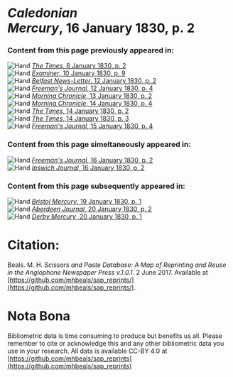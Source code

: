 # *Caledonian Mercury*, 16 January 1830, p. 2  
  
### Content from this page previously appeared in:  
![Hand](http://scissorsandpaste.net/wp-content/uploads/2017/06/smallhandpointer.png) [*The Times*, 8 January 1830, p. 2](https://mhbeals.github.io/sap_html/The-Times/The-Times-8-January-1830-p-2)  
![Hand](http://scissorsandpaste.net/wp-content/uploads/2017/06/smallhandpointer.png) [*Examiner*, 10 January 1830, p. 9](https://mhbeals.github.io/sap_html/Examiner/Examiner-10-January-1830-p-9)  
![Hand](http://scissorsandpaste.net/wp-content/uploads/2017/06/smallhandpointer.png) [*Belfast News-Letter*, 12 January 1830, p. 2](https://mhbeals.github.io/sap_html/Belfast-News-Letter/Belfast-News-Letter-12-January-1830-p-2)  
![Hand](http://scissorsandpaste.net/wp-content/uploads/2017/06/smallhandpointer.png) [*Freeman's Journal*, 12 January 1830, p. 4](https://mhbeals.github.io/sap_html/Freeman's-Journal/Freeman's-Journal-12-January-1830-p-4)  
![Hand](http://scissorsandpaste.net/wp-content/uploads/2017/06/smallhandpointer.png) [*Morning Chronicle*, 13 January 1830, p. 2](https://mhbeals.github.io/sap_html/Morning-Chronicle/Morning-Chronicle-13-January-1830-p-2)  
![Hand](http://scissorsandpaste.net/wp-content/uploads/2017/06/smallhandpointer.png) [*Morning Chronicle*, 14 January 1830, p. 4](https://mhbeals.github.io/sap_html/Morning-Chronicle/Morning-Chronicle-14-January-1830-p-4)  
![Hand](http://scissorsandpaste.net/wp-content/uploads/2017/06/smallhandpointer.png) [*The Times*, 14 January 1830, p. 2](https://mhbeals.github.io/sap_html/The-Times/The-Times-14-January-1830-p-2)  
![Hand](http://scissorsandpaste.net/wp-content/uploads/2017/06/smallhandpointer.png) [*The Times*, 14 January 1830, p. 3](https://mhbeals.github.io/sap_html/The-Times/The-Times-14-January-1830-p-3)  
![Hand](http://scissorsandpaste.net/wp-content/uploads/2017/06/smallhandpointer.png) [*Freeman's Journal*, 15 January 1830, p. 4](https://mhbeals.github.io/sap_html/Freeman's-Journal/Freeman's-Journal-15-January-1830-p-4)  
  
### Content from this page simeltaneously appeared in:  
![Hand](http://scissorsandpaste.net/wp-content/uploads/2017/06/smallhandpointer.png) [*Freeman's Journal*, 16 January 1830, p. 2](https://mhbeals.github.io/sap_html/Freeman's-Journal/Freeman's-Journal-16-January-1830-p-2)  
![Hand](http://scissorsandpaste.net/wp-content/uploads/2017/06/smallhandpointer.png) [*Ipswich Journal*, 16 January 1830, p. 2](https://mhbeals.github.io/sap_html/Ipswich-Journal/Ipswich-Journal-16-January-1830-p-2)  
  
### Content from this page subsequently appeared in:  
![Hand](http://scissorsandpaste.net/wp-content/uploads/2017/06/smallhandpointer.png) [*Bristol Mercury*, 19 January 1830, p. 1](https://mhbeals.github.io/sap_html/Bristol-Mercury/Bristol-Mercury-19-January-1830-p-1)  
![Hand](http://scissorsandpaste.net/wp-content/uploads/2017/06/smallhandpointer.png) [*Aberdeen Journal*, 20 January 1830, p. 2](https://mhbeals.github.io/sap_html/Aberdeen-Journal/Aberdeen-Journal-20-January-1830-p-2)  
![Hand](http://scissorsandpaste.net/wp-content/uploads/2017/06/smallhandpointer.png) [*Derby Mercury*, 20 January 1830, p. 1](https://mhbeals.github.io/sap_html/Derby-Mercury/Derby-Mercury-20-January-1830-p-1)  


# Citation: 

Beals. M. H. *Scissors and Paste Database: A Map of Reprinting and Reuse in the Anglophone Newspaper Press v.1.0.1.* 2 June 2017. Available at [https://github.com/mhbeals/sap_reprints/](https://github.com/mhbeals/sap_reprints/). 

# Nota Bona

Bibliometric data is time consuming to produce but benefits us all. Please remember to cite or acknowledge this and any other bibliometric data you use in your research. All data is available CC-BY 4.0 at [https://github.com/mhbeals/sap_reprints](https://github.com/mhbeals/sap_reprints)